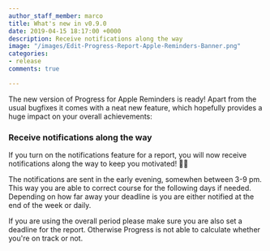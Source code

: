 ```yaml
---
author_staff_member: marco
title: What's new in v0.9.0
date: 2019-04-15 18:17:00 +0000
description: Receive notifications along the way
image: "/images/Edit-Progress-Report-Apple-Reminders-Banner.png"
categories:
- release
comments: true

---
```

The new version of Progress for Apple Reminders is ready! Apart from the usual bugfixes it comes with a neat new feature, which hopefully provides a huge impact on your overall achievements:

### Receive notifications along the way

If you turn on the notifications feature for a report, you will now receive notifications along the way to keep you motivated! 🎉🎉

The notifications are sent in the early evening, somewhen between 3-9 pm. This way you are able to correct course for the following days if needed. Depending on how far away your deadline is you are either notified at the end of the week or daily.

If you are using the overall period please make sure you are also set a deadline for the report. Otherwise Progress is not able to calculate whether you're on track or not.